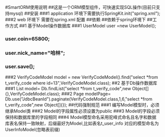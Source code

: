 #SmartORM使用说明
##这是一个ORM模型组件，可快速实现SQL操作(目前只支持mysql)
##安装
###1 application 环境下需要执行SpringKit.init("spring.xml");
###2 web 环境下 需要在spring.xml 配置 <bean class="com.iih5.smartorm.kit.SpringKit"/>
##依赖
##依赖于spring环境下
##工作方式
##1 基于Model操作数据库
  ###1 UserModel user =new UserModel();
  ###  user.coin=65800;
  ###  user.nick_name="哈林";
  ###  user.save();
  ###2 VerifyCodeModel model = new VerifyCodeModel().find("select *from t_verify_code where id=13",VerifyCodeModel.class);
##2 基于Db操作数据库
  ###1 List<VerifyCodeModel> model= Db.findList("select *from t_verify_code",new Object[]{},VerifyCodeModel.class);
  ###2 Page<VerifyCodeModel> modelPage= Db.use("JdbcBeanId").paginate(VerifyCodeModel.class,1,6,"select *from t_verify_code",new Object[]{});
##代码强制规范
###1 编写Model模型时，必须继承Model类
###2 Model的字段属性必须设置为public
###3 Model的字段必须保持和数据库里的字段相同
###4 Model模型命名采用驼峰式命名且名字和数据库表名保持一致映射，后缀最好为Model,比如表名t_user_info 对应的模型命名为UserInfoModel(忽略表前缀)



